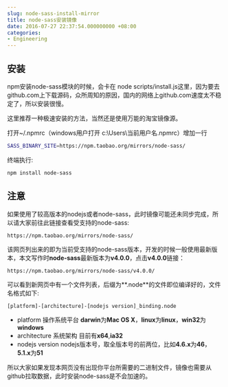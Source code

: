 ```yaml
---
slug: node-sass-install-mirror
title: node-sass安装镜像
date: 2016-07-27 22:37:54.000000000 +08:00
categories:
- Engineering
---
```

## 安装
npm安装node-sass模块的时候，会卡在 node scripts/install.js这里，因为要去github.com上下载源码，众所周知的原因，国内的网络上github.com速度太不稳定了，所以安装很慢。

这里推荐一种极速安装的方法，当然还是使用万能的淘宝镜像源。

打开~/.npmrc（windows用户打开 c:\Users\当前用户名\.npmrc）增加一行

```bash
SASS_BINARY_SITE=https://npm.taobao.org/mirrors/node-sass/
```

终端执行:

```bash
npm install node-sass
```

## 注意
如果使用了较高版本的nodejs或者node-sass，此时镜像可能还未同步完成，所以请大家前往此链接查看受支持的node-sass:

```
https://npm.taobao.org/mirrors/node-sass/
```

该网页列出来的即为当前受支持的node-sass版本，开发的时候一般使用最新版本，本文写作时**node-sass**最新版本为**v4.0.0**，点击**v4.0.0**链接：

```
https://npm.taobao.org/mirrors/node-sass/v4.0.0/
```

可以看到新网页中有一个文件列表，后缀为**.node**的文件即位编译好的，文件名格式如下:

```
[platform]-[architecture]-[nodejs version]_binding.node
```

+ platform 操作系统平台 **darwin**为**Mac OS X**，**linux**为**linux**，**win32**为**windows**
+ architecture 系统架构 目前有**x64**,**ia32**
+ nodejs version nodejs版本号，取全版本号的前两位，比如**4.6.x**为**46**，**5.1.x**为**51**

所以大家如果发现本网页没有出现你平台所需要的二进制文件，镜像也需要从github拉取数据，此时安装node-sass是不会加速的。
